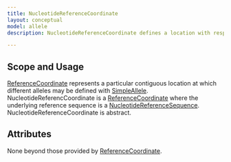 ```yaml
---
title: NucleotideReferenceCoordinate
layout: conceptual
model: allele
description: NucleotideReferenceCoordinate defines a location with respect to a <a href="../reference_sequence/nucleotide_reference_sequence.html">NucleotideReferenceSequence</a>.

---
```


Scope and Usage
---------------

[ReferenceCoordinate](reference_coordinate.html) represents a particular contiguous location at which different alleles may be defined with [SimpleAllele](simple_allele.html).  NucleotideReferencCoordinate is a [ReferenceCoordinate](reference_coordinate.html) where the underlying reference sequence is a [NucleotideReferenceSequence](../reference_sequence/nucleotide_reference_sequence.html).   NucleotideReferenceCoordinate is abstract.

Attributes
----------

None beyond those provided by [ReferenceCoordinate](reference_coordinate.html).
